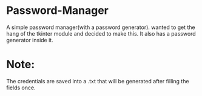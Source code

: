 # Password-Manager

A simple password manager(with a password generator). wanted to get the hang of the tkinter module and decided to make this. 
It also has a password generator inside it. 

# Note:

The credentials are saved into a .txt that will be generated after filling the fields once.
